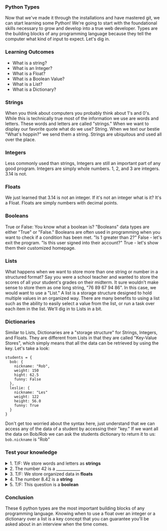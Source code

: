 ### Python Types

Now that we've made it through the installations and have mastered git, we can start learning some Python!  We're going to start with the foundational skills necessary to grow and develop into a true web developer. Types are the building blocks of any programming language because they tell the computer what kind of input to expect. Let's dig in.

### Learning Outcomes

* What is a string?
* What is an Integer?
* What is a Float?
* What is a Boolean Value?
* What is a List?
* What is a Dictionary?

### Strings

When you think about computers you probably think about 1's and 0's. While this is technically true most of the information we use are words and letters. These words and letters are called "strings."  When we want to display our favorite quote what do we use? String. When we text our bestie "What's hoppin?" we send them a string. Strings are ubiquitous and used all over the place.

### Integers

Less commonly used than strings, Integers are still an important part of any good program. Integers are simply whole numbers. 1, 2, and 3 are integers. 3.14 is not.

### Floats

We just learned that 3.14 is not an integer. If it's not an integer what is it? It's a Float. Floats are simply numbers with decimal points.

### Booleans

True or False: You know what a boolean is? "Booleans" data types are either "True" or "False." Booleans are often used in programming when you want to check if a condition has been met. "Is 1 greater than 2?" False - let's exit the program. "Is this user signed into their account?" True - let's show them their customized homepage.

### Lists

What happens when we want to store more than one string or number in a structured format? Say you were a school teacher and wanted to store the scores of all your student's grades on their midterm. It sure wouldn't make sense to store them as one long string, "76 89 67 94 86". In this case, we would want to use a "List." A list is a storage structure designed to hold multiple values in an organized way. There are many benefits to using a list such as the ability to easily select a value from the list, or run a task over each item in the list. We'll dig in to Lists in a bit.

### Dictionaries

Similar to Lists, Dictionaries are a "storage structure" for Strings, Integers, and Floats.  They are different from Lists in that they are called "Key-Value Stores", which simply means that all the data can be retrieved by using the key. Let's take a look:

```
students = {
  bob: {
    nickname: "Rob",
    weight: 150
    hight: 62.5
    funny: False
  },
  leslie: {
    nickname: "Les"
    weight: 122
    height: 56.0
    funny: True
  }
}
```

Don't get too worried about the syntax here, just understand that we can access any of the data of a student by accessing their "key." If we want all the data on Bob/Rob we can ask the students dictionary to return it to us: `bob.nickname` is "Rob"

### Test your knowledge

<details>
<summary>1. T/F: We store words and letters as <b>strings</b></summary>
<br>
True. Words are stored as <b>strings.</b>
</details>


<details>
<summary>2. The number 42 is a ____________ </summary>
<br>
The number 42 is an <b>integer</b>
</details>


<details>
<summary>3. T/F: We store organized data in <b>floats</b></summary>
<br>
False. We use <b>lists</b> and <b>dictionaries</b> to store organized data
</details>


<details>
<summary>4. The number 8.42 is a <b>string</b></summary>
<br>
False. The number 8.42 is a <b>float</b>
</details>

<details>
<summary>5. T/F: This question is a <b>boolean</b></summary>
<br>
True. True/False questions are <b>boolean</b> values.
</details>

### Conclusion

These 6 python types are the most important building blocks of any programming language. Knowing when to use a float over an integer or a dictionary over a list is a key concept that you can guarantee you'll be asked about in an interview when the time comes.
